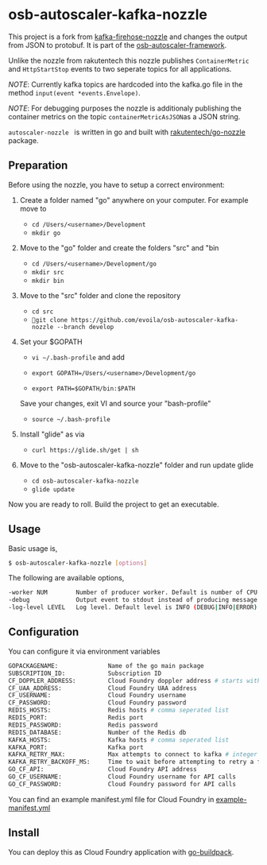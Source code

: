 # osb-autoscaler-kafka-nozzle 


This project is a fork from [kafka-firehose-nozzle](https://github.com/rakutentech/kafka-firehose-nozzle) and changes the output from JSON to protobuf. It is part of the [osb-autoscaler-framework](https://github.com/evoila/osb-autoscaler-core).

Unlike the nozzle from rakutentech this nozzle publishes `ContainerMetric` and `HttpStartStop` events to two seperate topics for all applications.

*NOTE*: Currently kafka topics are hardcoded into the kafka.go file in the method `input(event *events.Envelope)`.

*NOTE*: For debugging purposes the nozzle is additionaly publishing the container metrics on the topic `containerMetricAsJSON`as a JSON string.

`autoscaler-nozzle ` is written in go and built with [rakutentech/go-nozzle](https://github.com/rakutentech/go-nozzle) package. 


## Preparation

Before using the nozzle, you have to setup a correct environment:

1. Create a folder named "go" anywhere on your computer. For example move to
    * `cd /Users/<username>/Development`
    * `mkdir go`
2. Move to the "go" folder and create the folders "src" and "bin
    * `cd /Users/<username>/Development/go`
    * `mkdir src`
    * `mkdir bin`
3. Move to the "src" folder and clone the repository
    * `cd src`
    * `git clone https://github.com/evoila/osb-autoscaler-kafka-nozzle --branch develop`
4. Set your $GOPATH
    * `vi ~/.bash-profile` and add
    
    * `export GOPATH=/Users/<username>/Development/go`
    * `export PATH=$GOPATH/bin:$PATH`

    Save your changes, exit VI and source your "bash-profile"

    * `source ~/.bash-profile`
5. Install "glide" as via
    * `curl https://glide.sh/get | sh`
6. Move to the "osb-autoscaler-kafka-nozzle" folder and run update glide
    * `cd osb-autoscaler-kafka-nozzle`
    * `glide update`

Now you are ready to roll. Build the project to get an executable.

## Usage

Basic usage is,

```bash
$ osb-autoscaler-kafka-nozzle [options]
```

The following are available options,

```bash
-worker NUM        Number of producer worker. Default is number of CPU core
-debug             Output event to stdout instead of producing message to kafka
-log-level LEVEL   Log level. Default level is INFO (DEBUG|INFO|ERROR)
```

## Configuration

You can configure it via environment variables

```bash
GOPACKAGENAME:              Name of the go main package
SUBSCRIPTION_ID:            Subscription ID
CF_DOPPLER_ADDRESS:         Cloud Foundry doppler address # starts with wss://
CF_UAA_ADDRESS:             Cloud Foundry UAA address
CF_USERNAME:                Cloud Foundry username
CF_PASSWORD:                Cloud Foundry password
REDIS_HOSTS:                Redis hosts # comma seperated list
REDIS_PORT:                 Redis port
REDIS_PASSWORD:             Redis password
REDIS_DATABASE:             Number of the Redis db
KAFKA_HOSTS:                Kafka hosts # comma seperated list
KAFKA_PORT:                 Kafka port
KAFKA_RETRY_MAX:            Max attempts to connect to kafka # integer
KAFKA_RETRY_BACKOFF_MS:     Time to wait before attempting to retry a failed request to a given topic partition # in ms
GO_CF_API:                  Cloud Foundry API address
GO_CF_USERNAME:             Cloud Foundry username for API calls
GO_CF_PASSWORD:             Cloud Foundry password for API calls
```

You can find an example manifest.yml file for Cloud Foundry in [example-manifest.yml](example-manifest.yml)

## Install

You can deploy this as Cloud Foundry application with [go-buildpack](https://github.com/cloudfoundry/go-buildpack). 
